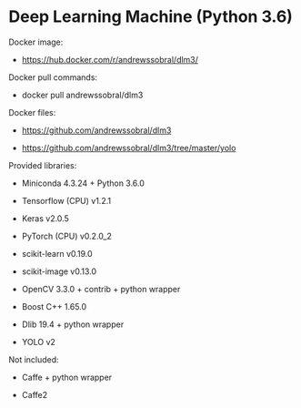 # Deep Learning Machine (Python 3.6)

Docker image:

* https://hub.docker.com/r/andrewssobral/dlm3/

Docker pull commands:

* docker pull andrewssobral/dlm3

Docker files:

* https://github.com/andrewssobral/dlm3

* https://github.com/andrewssobral/dlm3/tree/master/yolo

Provided libraries:

* Miniconda 4.3.24 + Python 3.6.0

* Tensorflow (CPU) v1.2.1

* Keras v2.0.5

* PyTorch (CPU) v0.2.0_2

* scikit-learn v0.19.0

* scikit-image v0.13.0

* OpenCV 3.3.0 + contrib + python wrapper

* Boost C++ 1.65.0

* Dlib 19.4 + python wrapper

* YOLO v2

Not included:

* Caffe + python wrapper

* Caffe2
